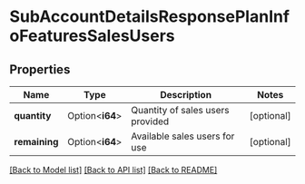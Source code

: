 # SubAccountDetailsResponsePlanInfoFeaturesSalesUsers

## Properties

Name | Type | Description | Notes
------------ | ------------- | ------------- | -------------
**quantity** | Option<**i64**> | Quantity of sales users provided | [optional]
**remaining** | Option<**i64**> | Available sales users for use | [optional]

[[Back to Model list]](../README.md#documentation-for-models) [[Back to API list]](../README.md#documentation-for-api-endpoints) [[Back to README]](../README.md)


